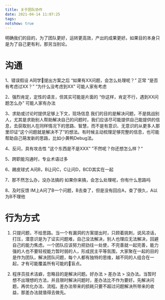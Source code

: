 ```yaml
---
title: 关于团队协作
date: 2021-04-14 11:07:25
tags:
notshow: true
---
```


明确我们的目的，为了团队更好，运转更高效，产出的成果更好。如果目的本身只是为了自己更有利，那另当别论。

# 沟通
1、错误假设
A同学提出方案之后
“如果有XX问题，会怎么处理呢？” 正常
“是否有考虑过XX？”
“为什么没考虑到XX”  可能人家有考虑

2、强烈肯定，定性的语言，但其实可能是片面的
“你这样，肯定不行，遇到XX问题怎么办”  可能人家有办法

3、求助或讨论时提供足够上下文，现场信息
我们的目的是解决问题，不是挑战别人，尤其是求助别人帮助解决自己的问题时，我们应该尽可能提供自己能提供的信息，去获取别人在同样情况下的思路、智慧，而不是有意识、无意识的从更多人那里印证“这个问题就是解决不了”的想法。有时候主动梳理足够完整的信息，也可能帮助自己萌发新的思路，比如小黄鸭Debug法。

4、反问，具有攻击性
”这个东西是不是XXX“
”不然呢？你还想怎么样？“

5、跨职能沟通时，专业术语过多

6、踢皮球式
A问B，B让问C，C让问D，BCD其实在一起

7、那不然怎么办，没办法搞的
如果你来搞，会怎么处理呢，你有什么思路吗

8、及时反馈
IM上A问了B一个问题，B去查了，但是没有回应A，查了很久，A以为B不理他

# 行为方式
1. 只提问题，不给思路。当一个有漏洞的方案提出时，只顾着挑刺，说风凉话，打压，潜意识是为了证实问题难，自己没法解决，别人也理应无法解决，回避自己的能力焦虑。一个团队应该努力把劲往一处使，不完善就一起完善，能力强的人也不要轻视能力暂时弱的人，形成民主平等氛围，大家聚在一起的目的是作为团队，解决团队问题，每个人都有独特的思维，越不同的人组合在一起，才有可能覆盖所有可能的盲点。

2. 程序员技术洁癖，忽略目的是解决问题。好办法 > 差办法 > 没办法。当暂时想不出理想的方法，并且限时解决问题时，差办法比不作为要好。先解决问题，再优化办法、流程。差办法带来的损耗只要不超过问题解决所带来的收益，那差办法就值得去做先。